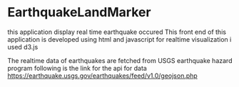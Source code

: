 # EarthquakeLandMarker
this application display real time earthquake occured 
This front end of this application is developed using html and javascript
for realtime visualization i used d3.js

The realtime data of earthquakes are fetched from USGS earthquake hazard program following is the link for the api for data
https://earthquake.usgs.gov/earthquakes/feed/v1.0/geojson.php

